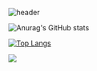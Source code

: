<!--
**juhoon-lee/juhoon-lee** is a ✨ _special_ ✨ repository because its `README.md` (this file) appears on your GitHub profile.

Here are some ideas to get you started:

- 🔭 I’m currently working on ...
- 🌱 I’m currently learning ...
- 👯 I’m looking to collaborate on ...
- 🤔 I’m looking for help with ...
- 💬 Ask me about ...
- 📫 How to reach me: ...
- 😄 Pronouns: ...
- ⚡ Fun fact: ...
-->


<!-- <div align=center > -->
<!-- 
테마 모음 주소
스탯
https://github.com/anuraghazra/github-readme-stats/blob/master/themes/README.md
-->

<!-- 헤더 -->
![header](https://capsule-render.vercel.app/api?type=waving&color=0:2E64FE,100:A9BCF5&height=150&section=header&text=Juhoon's%20Github&fontSize=45&fontAlignY=30)

<!-- 깃허브 스탯 -->
![Anurag's GitHub stats](https://github-readme-stats.vercel.app/api?username=juhoon-lee&show_icons=true&theme=tokyonight)

<!-- 사용 언어 -->
<!-- [![Top Langs](https://github-readme-stats.vercel.app/api/top-langs/?username=juhoon-lee&langs_count=8)](https://github.com/juhoon-lee/github-readme-stats) -->
[![Top Langs](https://github-readme-stats.vercel.app/api/top-langs/?username=juhoon-lee&layout=compact)](https://github.com/juhoon-lee/github-readme-stats)

<img src="https://img.shields.io/badge/Swift-F05138?style=flat-square&logo=Swift&logoColor=FFFFFF"/>


<!-- </div> -->
